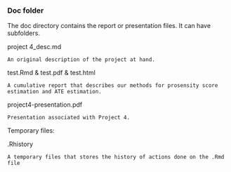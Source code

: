 ### Doc folder

The doc directory contains the report or presentation files. It can have subfolders.  

project 4_desc.md
	
	An original description of the project at hand. 

test.Rmd & test.pdf & test.html

	A cumulative report that describes our methods for prosensity score estimation and ATE estimation. 

project4-presentation.pdf
	
	Presentation associated with Project 4. 

Temporary files: 

.Rhistory

	A temporary files that stores the history of actions done on the .Rmd file

